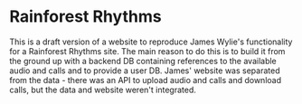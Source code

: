 # Rainforest Rhythms #

This is a draft version of a website to reproduce James Wylie's functionality for a Rainforest Rhythms site. The main reason to do this is to build it from the ground up with a backend DB containing references to the available audio and calls and to provide a user DB. James' website was separated from the data - there was an API to upload audio and calls and download calls, but the data and website weren't integrated.